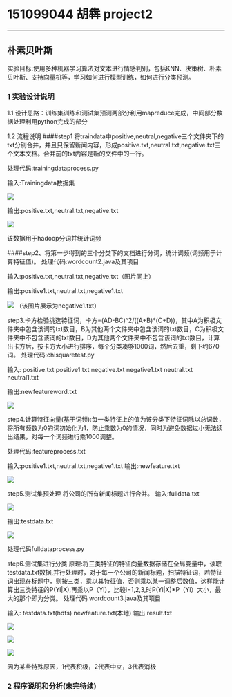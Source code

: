 # 151099044 胡犇 project2

------
## 朴素贝叶斯

实验目标:使用多种机器学习算法对文本进行情感判别，包括KNN、决策树、朴素贝叶斯、支持向量机等，学习如何进行模型训练，如何进行分类预测。
### 1 实验设计说明
1.1 设计思路：训练集训练和测试集预测两部分利用mapreduce完成，中间部分数据处理利用python完成的部分

1.2 流程说明
####step1 将traindata中positive,neutral,negative三个文件夹下的txt分别合并，并且只保留新闻内容，形成positive.txt,neutral.txt,negative.txt三个文本文档。合并前的txt内容是新的文件中的一行。

处理代码:trainingdataprocess.py

输入:Trainingdata数据集

![](https://i.imgur.com/ctaoiao.png)


输出:positive.txt,neutral.txt,negative.txt

![](https://i.imgur.com/Ks2ekCY.png)

该数据用于hadoop分词并统计词频



####step2、将第一步得到的三个分类下的文档进行分词，统计词频(词频用于计算特征值)。
处理代码:wordcount2.java及其项目

输入:positive.txt,neutral.txt,negative.txt（图片同上）

输出:positive1.txt,neutral.txt,negative1.txt

![](https://i.imgur.com/vw0tn1s.png)
（该图片展示为negative1.txt）

step3.卡方检验挑选特征词，卡方=(AD-BC)^2/((A+B)*(C+D))，其中A为积极文件夹中包含该词的txt数目，B为其他两个文件夹中包含该词的txt数目，C为积极文件夹中不包含该词的txt数目，D为其他两个文件夹中不包含该词的txt数目，计算出卡方后，按卡方大小进行排序，每个分类凑够1000词，然后去重，剩下约670词。
处理代码:chisquaretest.py

输入:
positive.txt positive1.txt
negative.txt negative1.txt
neutral.txt neutral1.txt

输出:newfeatureword.txt

![](https://i.imgur.com/wPh1vxC.png)


step4.计算特征向量(基于词频):每一类特征上的值为该分类下特征词除以总词数，将所有频数为0的词初始化为1，防止乘数为0的情况，同时为避免数据过小无法读出结果，对每一个词频进行乘1000调整。

处理代码:featureprocess.txt

输入:positive1.txt,neutral.txt,negative1.txt
输出:newfeature.txt

![](https://i.imgur.com/UbwVsHe.png)

step5.测试集预处理
将公司的所有新闻标题进行合并。
输入:fulldata.txt

![](https://i.imgur.com/ljcMb8h.png)

输出:testdata.txt

![](https://i.imgur.com/gi5VFoP.png)

处理代码fulldataprocess.py

step6.测试集进行分类
原理:将三类特征的特征向量数据存储在全局变量中，读取testdata.txt数据,并行处理时，对于每一个公司的新闻标题，扫描特征词，若特征词出现在标题中，则按三类，乘以其特征值，否则乘以某一调整后数值，这样能计算出三类特征的P(Yi|X),再乘以P（Yi），比较i=1,2,3,时P(Yi|X)*P（Yi）大小，最大的那个即为分类。
处理代码 wordcount3.java及其项目

输入:
testdata.txt(hdfs)
newfeature.txt(本地)
输出
result.txt

![](https://i.imgur.com/2MjwD0v.png)

![](https://i.imgur.com/fxBBTFZ.png)

![](https://i.imgur.com/rB1ppB7.png)

因为某些特殊原因，1代表积极，2代表中立，3代表消极

### 2 程序说明和分析(未完待续)
